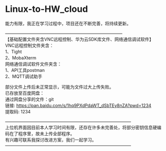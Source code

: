 # Linux-to-HW_cloud


能力有限，我正在学习过程中，项目还在不断完善，将持续更新。




———————————————————————————  
【基础配置文件夹含VNC远程控制、华为云SDK库文件、网络通信调试软件】  
VNC远程控制文件夹含：  
1、Tight  
2、MobaXterm  
网络通信调试软件文件夹含：  
1、API工具postman  
2、MQTT调试助手  


部分文件上传后未正常显示，可能为文件过大上传失败。  
已存放至百度网盘：  
通过网盘分享的文件：git  
链接: https://pan.baidu.com/s/1hq9PXdPdaWT_dSbTEy8nZA?pwd=1234   
提取码: 1234  

—————————————————————————————  
上位机界面因目前本人学习时间有限，还存在许多未完善处，将部分密钥信息硬编码在了程序里，故未上传全部程序。  
有兴趣可联系我探讨改进方案，我们一起学习。  
—————————————————————————————  
